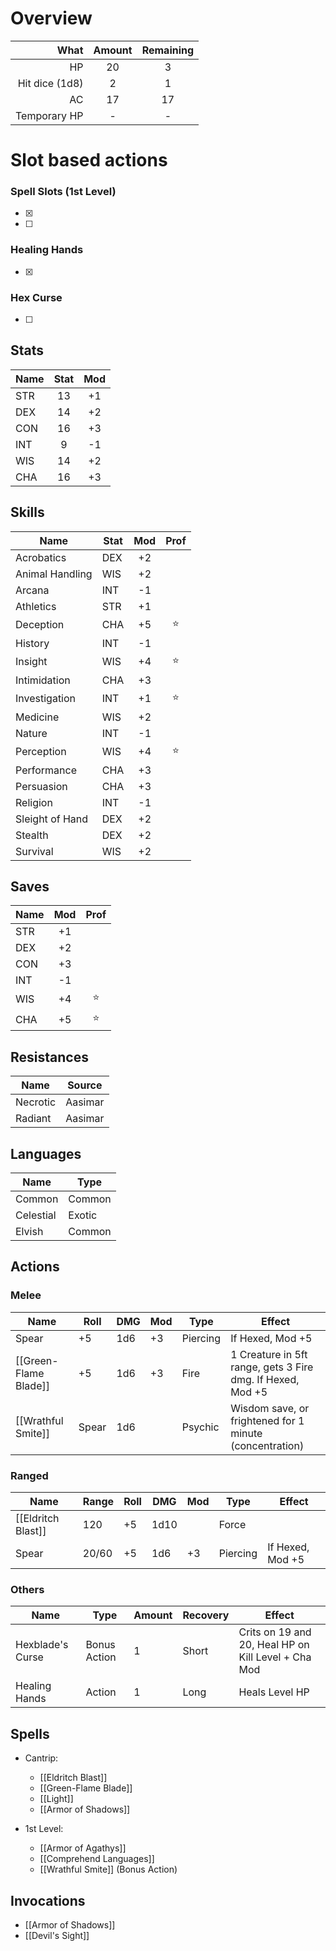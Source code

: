# Overview
|           What | Amount | Remaining |
| --------------:|:------:|:---------:|
|             HP |   20   |     3     | 
| Hit dice (1d8) |   2    |     1     |
|             AC |   17   |    17     |
|   Temporary HP |   -    |     -     |

# Slot based actions
### Spell Slots (1st Level)
- [x] 
- [ ] 
### Healing Hands
- [x] 
### Hex Curse
- [ ] 

## Stats
| Name | Stat | Mod |
|------|:----:|:---:|
| STR  |  13  | +1  |
| DEX  |  14  | +2  |
| CON  |  16  | +3  |
| INT  |  9   | -1  |
| WIS  |  14  | +2  |
| CHA  |  16  | +3  |

## Skills
| Name            | Stat | Mod | Prof |
|-----------------|------|:---:|:----:|
| Acrobatics      | DEX  | +2  |      |
| Animal Handling | WIS  | +2  |      |
| Arcana          | INT  | -1  |      |
| Athletics       | STR  | +1  |      |
| Deception       | CHA  | +5  |  ⭐️  |
| History         | INT  | -1  |      |
| Insight         | WIS  | +4  |  ⭐️  |
| Intimidation    | CHA  | +3  |      |
| Investigation   | INT  | +1  |  ⭐️  |
| Medicine        | WIS  | +2  |      |
| Nature          | INT  | -1  |      |
| Perception      | WIS  | +4  |  ⭐️  |
| Performance     | CHA  | +3  |      |
| Persuasion      | CHA  | +3  |      |
| Religion        | INT  | -1  |      |
| Sleight of Hand | DEX  | +2  |      |
| Stealth         | DEX  | +2  |      |
| Survival        | WIS  | +2  |      |

## Saves
| Name | Mod | Prof |
|------|:---:|:----:|
| STR  | +1  |      |
| DEX  | +2  |      |
| CON  | +3  |      |
| INT  | -1  |      |
| WIS  | +4  |  ⭐️  |
| CHA  | +5  |  ⭐️  |

## Resistances
| Name     | Source  |
|----------|---------|
| Necrotic | Aasimar |
| Radiant  | Aasimar |

## Languages
| Name      | Type   |
| --------- | ------ |
| Common    | Common |
| Celestial | Exotic |
| Elvish    | Common |

## Actions
### Melee
| Name                  | Roll  | DMG | Mod | Type     | Effect                                                     |
|-----------------------|-------|-----|-----|----------|------------------------------------------------------------|
| Spear                 | +5    | 1d6 | +3  | Piercing | If Hexed, Mod +5                                           |
| [[Green-Flame Blade]] | +5    | 1d6 | +3  | Fire     | 1 Creature in 5ft range, gets 3 Fire dmg. If Hexed, Mod +5 |
| [[Wrathful Smite]]    | Spear | 1d6 |     | Psychic  | Wisdom save, or frightened for 1 minute (concentration)    |
### Ranged
| Name               | Range | Roll | DMG  | Mod | Type     | Effect           |
|--------------------|-------|------|------|-----|----------|------------------|
| [[Eldritch Blast]] | 120   | +5   | 1d10 |     | Force    |                  |
| Spear              | 20/60 | +5   | 1d6  | +3  | Piercing | If Hexed, Mod +5 |
### Others
 | Name             | Type             | Amount           | Recovery         | Effect                                              |
 |------------------|------------------|------------------|------------------|-----------------------------------------------------|
 | Hexblade's Curse | Bonus Action     | 1                | Short            | Crits on 19 and 20, Heal HP on Kill Level + Cha Mod |
 | Healing Hands    | Action           | 1                | Long             | Heals Level HP                                      | 

## Spells
- Cantrip:
	- [[Eldritch Blast]]
	- [[Green-Flame Blade]]
	- [[Light]]
	- [[Armor of Shadows]]

- 1st Level:
	- [[Armor of Agathys]]
	- [[Comprehend Languages]]
	- [[Wrathful Smite]] (Bonus Action)

## Invocations
- [[Armor of Shadows]]
- [[Devil's Sight]]
